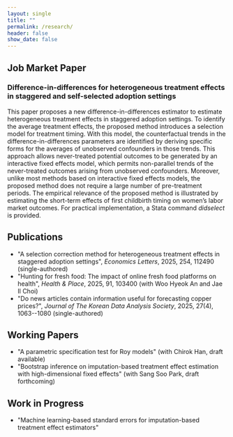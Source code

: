 ```yaml
---
layout: single
title: ""
permalink: /research/
header: false
show_date: false
---
```

## Job Market Paper
### Difference-in-differences for heterogeneous treatment effects in staggered and self-selected adoption settings

This paper proposes a new difference-in-differences estimator to estimate heterogeneous treatment effects in staggered adoption settings. To identify the average treatment effects, the proposed method introduces a selection model for treatment timing. With this model, the counterfactual trends in the difference-in-differences parameters are identified by deriving specific forms for the averages of unobserved confounders in those trends. This approach allows never-treated potential outcomes to be generated by an interactive fixed effects model, which permits non-parallel trends of the never-treated outcomes arising from unobserved confounders. Moreover, unlike most methods based on interactive fixed effects models, the proposed method does not require a large number of pre-treatment periods. The empirical relevance of the proposed method is illustrated by estimating the short-term effects of first childbirth timing on women’s labor market outcomes. For practical implementation, a Stata command _didselect_ is provided.

## Publications
  - "A selection correction method for heterogeneous treatment effects in staggered adoption settings", *Economics Letters*, 2025, 254, 112490 (single-authored)
  - "Hunting for fresh food: The impact of online fresh food platforms on health", *Health & Place*, 2025, 91, 103400 (with Woo Hyeok An and Jae Il Choi)
  - "Do news articles contain information useful for forecasting copper prices?", *Journal of The Korean Data Analysis Society*, 2025, 27(4), 1063--1080 (single-authored)

## Working Papers
  - "A parametric specification test for Roy models" (with Chirok Han, draft available)
  - "Bootstrap inference on imputation-based treatment effect estimation with high-dimensional fixed effects" (with Sang Soo Park, draft forthcoming)

## Work in Progress
  - "Machine learning-based standard errors for imputation-based treatment effect estimators"
